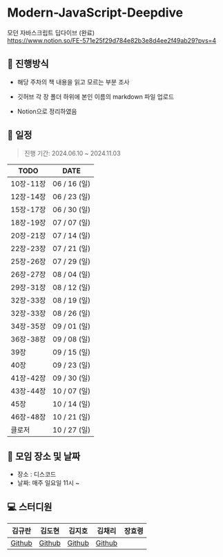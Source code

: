 # Modern-JavaScript-Deepdive
모던 자바스크립트 딥다이브 (완료)<br>
https://www.notion.so/FE-571e25f29d784e82b3e8d4ee2f49ab29?pvs=4

## 💫 진행방식

- 해당 주차의 책 내용을 읽고 모르는 부분 조사

- 깃허브 각 장 폴더 하위에 본인 이름의 markdown 파일 업로드

- Notion으로 정리하였음 



## 📅 일정

> 진행 기간: 2024.06.10 ~ 2024.11.03

| TODO               | DATE         |
| ------------------ | ------------ |
| 10장-11장          | 06 / 16 (일) |
| 12장-14장          | 06 / 23 (일) |
| 15장-17장          | 06 / 30 (일) |
| 18장-19장          | 07 / 07 (일) |
| 20장-21장          | 07 / 14 (일) |
| 22장-23장          | 07 / 21 (일) |
| 25장-26장          | 07 / 29 (일) |
| 26장-27장          | 08 / 04 (일) |
| 29장-31장          | 08 / 12 (일) |
| 32장-33장          | 08 / 19 (일) |
| 32장-33장          | 08 / 26 (일) |
| 34장-35장          | 09 / 01 (일) |
| 36장-38장          | 09 / 08 (일) |
| 39장               | 09 / 15 (일) |
| 40장               | 09 / 23 (일) |
| 41장-42장          | 09 / 30 (일) |
| 43장-44장          | 10 / 07 (일) |
| 45장               | 10 / 14 (일) |
| 46장-48장          | 10 / 21 (일) |
| 클로저             | 10 / 27 (일) |

## 📌 모임 장소 및 날짜

- 장소 : 디스코드
- 날짜: 매주 일요일 11시 ~ 




## 💻 스터디원

| 김규란                                | 김도현                             | 김지호                                 | 김채리                                  | 장효령 |
| ------------------------------------- | ---------------------------------- | -------------------------------------- | --------------------------------------- | ------ |
| [Github](https://github.com/gyulhana) | [Github](https://github.com/DOACT) | [Github](https://github.com/JEEEEEEHO) | [Github](https://github.com/cherry2250) |        |


